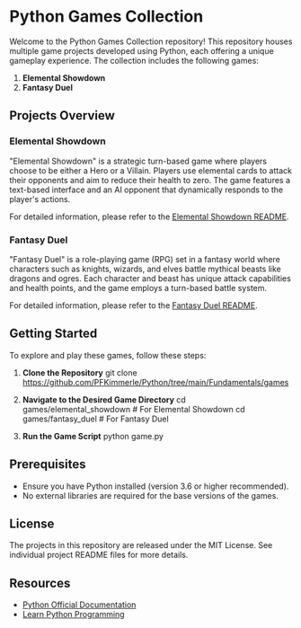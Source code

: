 # Python Games Collection

Welcome to the Python Games Collection repository! This repository houses multiple game projects developed using Python, each offering a unique gameplay experience. The collection includes the following games:

1. **Elemental Showdown**
2. **Fantasy Duel**

## Projects Overview

### Elemental Showdown
"Elemental Showdown" is a strategic turn-based game where players choose to be either a Hero or a Villain. Players use elemental cards to attack their opponents and aim to reduce their health to zero. The game features a text-based interface and an AI opponent that dynamically responds to the player's actions.

For detailed information, please refer to the [Elemental Showdown README](elemental_showdown/readme.md).

### Fantasy Duel
"Fantasy Duel" is a role-playing game (RPG) set in a fantasy world where characters such as knights, wizards, and elves battle mythical beasts like dragons and ogres. Each character and beast has unique attack capabilities and health points, and the game employs a turn-based battle system.

For detailed information, please refer to the [Fantasy Duel README](fantasy_duel/readme.md).

## Getting Started

To explore and play these games, follow these steps:

1. **Clone the Repository**
   git clone https://github.com/PFKimmerle/Python/tree/main/Fundamentals/games

2. **Navigate to the Desired Game Directory**
   cd games/elemental_showdown  # For Elemental Showdown
   cd games/fantasy_duel        # For Fantasy Duel

3. **Run the Game Script**
   python game.py


## Prerequisites

- Ensure you have Python installed (version 3.6 or higher recommended).
- No external libraries are required for the base versions of the games.

## License

The projects in this repository are released under the MIT License. See individual project README files for more details.

## Resources

- [Python Official Documentation](https://www.python.org/doc/)
- [Learn Python Programming](https://www.learnpython.org/)


